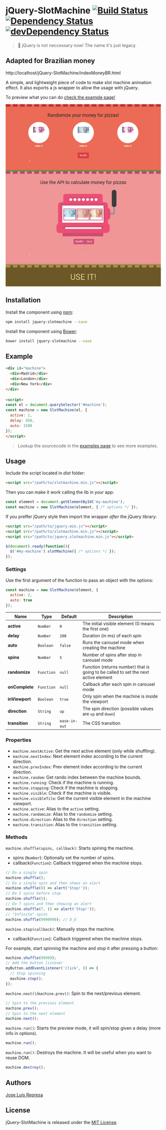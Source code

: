 # jQuery-SlotMachine [![Build Status](https://travis-ci.org/josex2r/jQuery-SlotMachine.svg?branch=master)](https://travis-ci.org/josex2r/jQuery-SlotMachine) [![Dependency Status](https://david-dm.org/josex2r/jQuery-SlotMachine.svg)](https://david-dm.org/josex2r/jQuery-SlotMachine) [![devDependency Status](https://david-dm.org/josex2r/jQuery-SlotMachine/dev-status.svg)](https://david-dm.org/josex2r/jQuery-SlotMachine#info=devDependencies)

> :mega: jQuery is not neccessary now! The name it's just legacy.



## Adapted for Brazilian money

http://localhost/jQuery-SlotMachine/indexMoneyBR.html


A simple, and lightweight piece of code to make slot machine animation effect.
It also exports a js wrapper to allow the usage with jQuery.

To preview what you can do [check the example page!](http://josex2r.github.io/jQuery-SlotMachine/)

![slot-machine](./img/slot-machine-BR.png)

## Installation

Install the component using [npm](https://www.npmjs.com/package/jquery-slotmachine):

```bash
npm install jquery-slotmachine --save
```

Install the component using [Bower](http://bower.io/):

```bash
bower install jquery-slotmachine --save
```

## Example

```html
<div id="machine">
  <div>Madrid</div>
  <div>London</div>
  <div>New York</div>
</div>

<script>
const el = document.querySelector('#machine');
const machine = new SlotMachine(el, {
  active: 1,
  delay: 450,
  auto: 1500
});
</script>
```

> Lookup the sourcecode in the [examples page](http://josex2r.github.io/jQuery-SlotMachine/) to see more examples.

## Usage

Include the script located in *dist* folder:

```html
<script src="/path/to/slotmachine.min.js"></script>
```

Then you can make it work calling the lib in your app:

```javascript
const element = document.getElementById('my-machine');
const machine = new SlotMachine(element, { /* options */ });
```

If you preffer jQuery style then import the wrapper *after* the jQuery library:

```html
<script src="/path/to/jquery.min.js"></script>
<script src="/path/to/slotmachine.min.js"></script>
<script src="/path/to/jquery.slotmachine.min.js"></script>
```

```javascript
$(document).ready(function(){
  $('#my-machine').slotMachine({ /* options */ });
});
```

### Settings

Use the first argument of the function to pass an object with the options:

```javascript
const machine = new SlotMachine(element, {
  active: 2,
  auto: true
});
```

| Name           | Type       | Default       | Description                                                                         |
|----------------|------------|---------------|-------------------------------------------------------------------------------------|
| **active**     | `Number`   | `0`           | The initial visible element (0 means the first one)                                 |
| **delay**      | `Number`   | `200`         | Duration (in ms) of each spin                                                       |
| **auto**       | `Boolean`  | `false`       | Runs the carousel mode when creating the machine                                    |
| **spins**      | `Number`   | `5`           | Number of spins after stop in carousel mode                                         |
| **randomize**  | `Function` | `null`        | Function (returns number) that is going to be called to set the next active element |
| **onComplete** | `Function` | `null`        | Callback after each spin in carousel mode                                           |
| **inViewport** | `Boolean`  | `true`        | Only spin when the machine is inside the viewport                                   |
| **direction**  | `String`   | `up`          | The spin direction (possible values are `up` and `down`)                            |
| **transition** | `String`   | `ease-in-out` | The CSS transition                                                                  |

### Properties

- `machine.nextActive`: Get the next active element (only while shuffling).
- `machine.nextIndex`: Next element index according to the current direction.
- `machine.prevIndex`: Prev element index according to the current direction.
- `machine.random`: Get rando index between the machine bounds.
- `machine.running`: Check if the machine is running.
- `machine.stopping`: Check if the machine is stopping.
- `machine.visible`: Check if the machine is visible.
- `machine.visibleTile`: Get the current visible element in the machine viewport.
- `machine.active`: Alias to the `active` setting.
- `machine.randomize`: Alias to the `randomize` setting.
- `machine.direction`: Alias to the `direction` setting.
- `machine.transition`: Alias to the `transition` setting.

### Methods

`machine.shuffle(spins, callback)`: Starts spining the machine.
  - spins (`Number`): Optionally set the number of spins.
  - callback(`Function`): Callback triggered when the machine stops.

```javascript
// Do a single spin
machine.shuffle();
// Do a single spin and then shows an alert
machine.shuffle(() => alert('Stop!'));
// Do 5 spins before stop
machine.shuffle(5);
// Do 7 spins and then showing an alert
machine.shuffle(7, () => alert('Stop!'));
// "Infinite" spins
machine.shuffle(9999999); // O_O
```

`machine.stop(callback)`: Manually stops the machine.
  - callback(`Function`): Callback triggered when the machine stops.

For example, start spinning the machine and stop it after pressing a button:

```javascript
machine.shuffle(99999);
// Add the button listener
myButton.addEventListener('click', () => {
  // Stop spinning
  machine.stop();
});
```

`machine.next()`/`machine.prev()`: Spin to the next/previous element.

```javascript
// Spin to the previous element
machine.prev();
// Spin to the next element
machine.next();
```

`machine.run()`: Starts the preview mode, it will spin/stop given a delay (more info in options).

```javascript
machine.run();
```

`machine.run()`: Destroys the machine. It will be useful when you want to reuse DOM.

```javascript
machine.destroy();
```

## Authors

[Jose Luis Represa](https://github.com/josex2r)

## License

jQuery-SlotMachine is released under the [MIT License](http://opensource.org/licenses/MIT).

